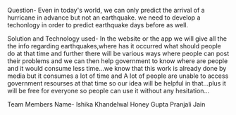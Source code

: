 Question-
Even in today's world, we can only predict the arrival of a hurricane in advance but not an earthquake. we need to develop a techonlogy in order to predict earthquake days before as well.

Solution and Technology used-
In the website or the app we will give all the the info regarding earthquakes,where has it occurred what should people do at that time and further there will be various ways where people can post their problems and we can then help government to know where are people and it would consume less time...we know that this work is already done by media but it consumes a lot of time and A lot of people are unable to access government resourses at that time so our idea will be helpful in that...plus it will be free for everyone so people can use it without any hesitation...


Team Members Name-
Ishika Khandelwal
Honey Gupta
Pranjali Jain



